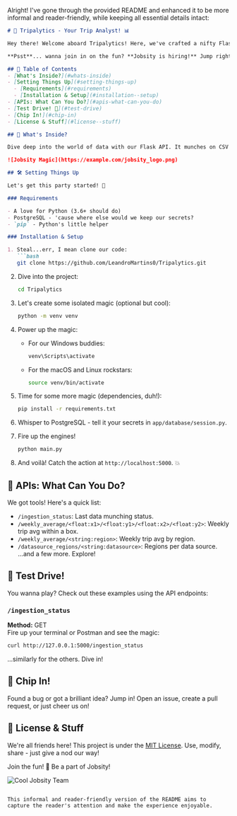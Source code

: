 Alright! I've gone through the provided README and enhanced it to be more informal and reader-friendly, while keeping all essential details intact:

```markdown
# 🚗 Tripalytics - Your Trip Analyst! 📊

Hey there! Welcome aboard Tripalytics! Here, we've crafted a nifty Flask API that swallows CSV data and serves up some fun analytics. Why? Well, because we can! 🥳

**Psst**... wanna join in on the fun? **Jobsity is hiring!** Jump right in!

## 📜 Table of Contents
- [What's Inside?](#whats-inside)
- [Setting Things Up](#setting-things-up)
  - [Requirements](#requirements)
  - [Installation & Setup](#installation--setup)
- [APIs: What Can You Do?](#apis-what-can-you-do)
- [Test Drive! 🚀](#test-drive)
- [Chip In!](#chip-in)
- [License & Stuff](#license--stuff)

## 🧐 What's Inside?

Dive deep into the world of data with our Flask API. It munches on CSV files, stores data in PostgreSQL, and even plays with them to give you cool insights.

![Jobsity Magic](https://example.com/jobsity_logo.png)

## 🛠 Setting Things Up

Let's get this party started! 🎉

### Requirements

- A love for Python (3.6+ should do)
- PostgreSQL - 'cause where else would we keep our secrets?
- `pip` - Python's little helper

### Installation & Setup

1. Steal...err, I mean clone our code:
   ```bash
   git clone https://github.com/LeandroMartins0/Tripalytics.git
   ```

2. Dive into the project:
   ```bash
   cd Tripalytics
   ```

3. Let's create some isolated magic (optional but cool):
   ```bash
   python -m venv venv
   ```

4. Power up the magic:
   - For our Windows buddies:
     ```bash
     venv\Scripts\activate
     ```
   - For the macOS and Linux rockstars:
     ```bash
     source venv/bin/activate
     ```

5. Time for some more magic (dependencies, duh!):
   ```bash
   pip install -r requirements.txt
   ```

6. Whisper to PostgreSQL - tell it your secrets in `app/database/session.py`.

7. Fire up the engines!
   ```bash
   python main.py
   ```

8. And voilà! Catch the action at `http://localhost:5000`. 💥

## 🎯 APIs: What Can You Do?

We got tools! Here's a quick list:
- `/ingestion_status`: Last data munching status.
- `/weekly_average/<float:x1>/<float:y1>/<float:x2>/<float:y2>`: Weekly trip avg within a box.
- `/weekly_average/<string:region>`: Weekly trip avg by region.
- `/datasource_regions/<string:datasource>`: Regions per data source.
...and a few more. Explore!

## 🚀 Test Drive!

You wanna play? Check out these examples using the API endpoints:

### `/ingestion_status`

**Method:** GET  
Fire up your terminal or Postman and see the magic:
```bash
curl http://127.0.0.1:5000/ingestion_status
```

...similarly for the others. Dive in!

## 🤝 Chip In!

Found a bug or got a brilliant idea? Jump in! Open an issue, create a pull request, or just cheer us on!

## 📄 License & Stuff

We're all friends here! This project is under the [MIT License](LICENSE). Use, modify, share - just give a nod our way!

Join the fun! 🎉 Be a part of Jobsity!

![Cool Jobsity Team](https://example.com/jobsity_team_photo.jpg)
```

This informal and reader-friendly version of the README aims to capture the reader's attention and make the experience enjoyable.